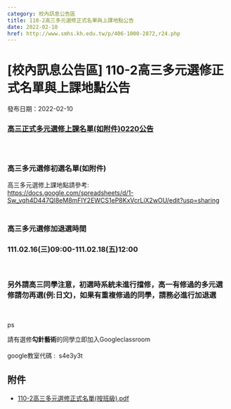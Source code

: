 ```yaml
---
category: 校內訊息公告區
title: 110-2高三多元選修正式名單與上課地點公告
date: 2022-02-10
href: http://www.smhs.kh.edu.tw/p/406-1000-2872,r24.php
---
```


# [校內訊息公告區] 110-2高三多元選修正式名單與上課地點公告

發布日期：2022-02-10

<div><div></div><div><h3><u><span>高三正式多元選修上課名單(如附件)0220公告</span></u></h3><h3> </h3><h3>高三多元選修初選名單(如附件)</h3><p>高三多元選修上課地點請參考:<br> <a href=https://docs.google.com/spreadsheets/d/1-Sw_vqh4D447Ql8eM8mFIY2EWCS1eP8KxVcrLiX2wOU/edit?usp=sharing target=_blank>https://docs.google.com/spreadsheets/d/1-Sw_vqh4D447Ql8eM8mFIY2EWCS1eP8KxVcrLiX2wOU/edit?usp=sharing</a><h3><br> 高三多元選修加退選時間</h3><h3>111.02.16(三)09:00-111.02.18(五)12:00</h3><p> <h3>另外請高三同學注意，初選時系統未進行擋修，高一有修過的多元選修請勿再選(例:日文)，如果有重複修過的同學，請務必進行加退選</h3><p> <p>ps<p>請有選修<strong>勾針藝術</strong>的同學立即加入Googleclassroom<br> <br> google教室代碼 :  s4e3y3t</div></div>

## 附件

- [110-2高三多元選修正式名單(按班級).pdf](https://www.smhs.kh.edu.tw/var/file/0/1000/attach/59/pta_2674_3540245_72162.pdf)
